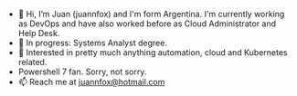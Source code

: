 - 👋 Hi, I’m Juan (juannfox) and I'm form Argentina. I'm currently working as DevOps and have also worked before as Cloud Administrator and Help Desk.
- 👀 In progress: Systems Analyst degree.
- 🌱 Interested in pretty much anything automation, cloud and Kubernetes related.
- Powershell 7 fan. Sorry, not sorry.
- 📫 Reach me at juannfox@hotmail.com

<!---
juannfox/juannfox is a ✨ special ✨ repository because its `README.md` (this file) appears on your GitHub profile.
You can click the Preview link to take a look at your changes.
--->
